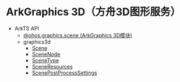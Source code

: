 # ArkGraphics 3D（方舟3D图形服务）

- ArkTS API
  - [@ohos.graphics.scene (ArkGraphics 3D模块)](js-apis-scene.md)
  - graphics3d
    - [Scene](js-apis-inner-scene.md)
    - [SceneNode](js-apis-inner-scene-nodes.md)
    - [SceneType](js-apis-inner-scene-types.md)
    - [SceneResources](js-apis-inner-scene-resources.md)
    - [ScenePostProcessSettings](js-apis-inner-scene-post-process-settings.md)
